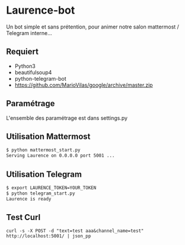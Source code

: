 # Laurence-bot
Un bot simple et sans prétention, pour animer notre salon mattermost / Telegram interne…

## Requiert   
- Python3
- beautifulsoup4
- python-telegram-bot
- https://github.com/MarioVilas/google/archive/master.zip

## Paramétrage
L'ensemble des paramétrage est dans settings.py

## Utilisation Mattermost
```bash
$ python mattermost_start.py
Serving Laurence on 0.0.0.0 port 5001 ...
```

## Utilisation Telegram
```bash
$ export LAURENCE_TOKEN=YOUR_TOKEN
$ python telegram_start.py
Laurence is ready
```


## Test Curl
```
curl -s -X POST -d "text=test aaa&channel_name=test" http://localhost:5001/ | json_pp
```
